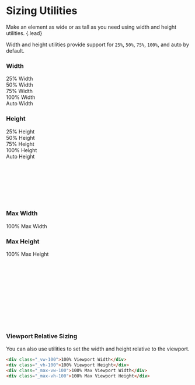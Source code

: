 # Sizing Utilities
Make an element as wide or as tall as you need using width and height utilities. {.lead}

Width and height utilities provide support for `25%`, `50%`, `75%`, `100%`, and auto by default.

### Width

<i-code-preview title="Width Utility Example" link="https://github.com/inkline/inkline/tree/master/src/css/helpers">

<div class="_width-25 _padding-1 _background-gray-20">25% Width</div>
<div class="_width-50 _padding-1 _background-gray-20">50% Width</div>
<div class="_width-75 _padding-1 _background-gray-20">75% Width</div>
<div class="_width-100 _padding-1 _background-gray-20">100% Width</div>
<div class="_width-auto _padding-1 _background-gray-20">Auto Width</div>

<template slot="html">

~~~html
<div class="_width-25">25% Width</div>
~~~
~~~html
<div class="_width-50">50% Width</div>
~~~
~~~html
<div class="_width-75">75% Width</div>
~~~
~~~html
<div class="_width-100">100% Width</div>
~~~
~~~html
<div class="_width-auto">Auto Width</div>
~~~

</template>
</i-code-preview>

### Height

<i-code-preview title="Height Utility Example" link="https://github.com/inkline/inkline/tree/master/src/css/helpers">

<div style="height: 200px;" class="_display-flex">
<div class="_height-25 _padding-1 _background-gray-20" style="width: 20%;">25% Height</div>
<div class="_height-50 _padding-1 _background-gray-20" style="width: 20%;">50% Height</div>
<div class="_height-75 _padding-1 _background-gray-20" style="width: 20%;">75% Height</div>
<div class="_height-100 _padding-1 _background-gray-20" style="width: 20%;">100% Height</div>
<div class="_height-auto _padding-1 _background-gray-20" style="width: 20%;">Auto Height</div>
</div>

<template slot="html">

~~~html
<div class="_height-25">25% Height</div>
~~~
~~~html
<div class="_height-50">50% Height</div>
~~~
~~~html
<div class="_height-75">75% Height</div>
~~~
~~~html
<div class="_height-100">100% Height</div>
~~~
~~~html
<div class="_height-auto">Auto Height</div>
~~~

</template>
</i-code-preview>

### Max Width

<i-code-preview title="Max Width Utility Example" link="https://github.com/inkline/inkline/tree/master/src/css/helpers">

<div class="_max-width-100 _padding-1 _background-gray-20">100% Max Width</div>

<template slot="html">

~~~html
<div class="_max-width-100">100% Max Width</div>
~~~

</template>
</i-code-preview>

### Max Height

<i-code-preview title="Max Height Utility Example" link="https://github.com/inkline/inkline/tree/master/src/css/helpers">

<div style="height: 200px;" class="_display-flex">
<div class="_max-height-100 _padding-1 _background-gray-20" style="width: 25%;">100% Max Height</div>
</div>

<template slot="html">

~~~html
<div class="_max-height-100">100% Max Height</div>
~~~

</template>
</i-code-preview>

### Viewport Relative Sizing
You can also use utilities to set the width and height relative to the viewport.

~~~html
<div class="_vw-100">100% Viewport Width</div>
<div class="_vh-100">100% Viewport Height</div>
<div class="_max-vw-100">100% Max Viewport Width</div>
<div class="_max-vh-100">100% Max Viewport Height</div>
~~~
